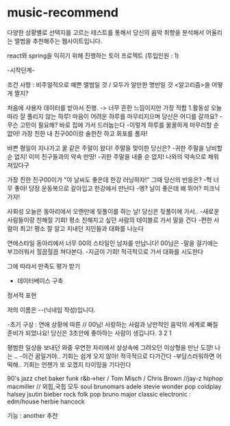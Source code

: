# music-recommend
다양한 상황별로 선택지를 고르는 테스트를 통해서 당신의 음악 취향을 분석해서 어울리는 앨범을 추천해주는 웹사이트입니다.

react와 spring을 익히기 위해 진행하는 토이 프로젝트 (투입인원 : 1)

-시작단계-

조건 사항 : 비주얼적으로 예쁜 앨범일 것 / 모두가 알만한 명반일 것
<알고리즘>을 어떻게 짤지?

처음에 사용자 데이터를 받아서 진행. 
-> 너무 흔한 느낌이지만 가장 적합
1.활동성
오늘따라 잘 풀리지 않는 하루! 마음이 어려운 하루를 마무리지으며 당신은 어디를 갈까요?
-무슨 고민이 필요해? 바로 집에 가서 드러눕는다
-이렇게 하루를 꿀꿀하게 마무리할 순 없어! 가장 친한 내 친구00이랑 술한잔 하고 회포를 풀자! 

바쁜 평일이 지나가고 꿀 같은 주말이 왔다! 주말을 맞이한 당신은?
-귀한 주말을 낭비할 순 없지! 이미 친구들과의 약속 만땅!
-귀한 주말을 내줄 순 없지! 나와의 약속으로 채워져있다구

가장 친한 친구00이가 "야 날씨도 좋은데 한강 러닝하자!" 그때 당신의 반응은?
-헉 너무 좋아! 당장 운동복으로 갈아입고 한강에서 만난다
-엥? 날이 좋은데 왜 뛰어? 피크닉 가자!

사회성
오늘은 동아리에서 오랜만에 뒷풀이를 하는 날! 당신은 뒷풀이에 가서.. 
-새로운 사람들이랑 친해질 기회! 평소 친해지고 싶던 사람의 테이블로 가서 말을 건다
-편한 사람이 최고! 평소 잘 알고 지내던 지인들과 대화를 나눈다

연애스타일
동아리에서 너무 00의 스타일인 남자를 만납니다! 00님은
-말을 걸기에는 부끄러워서 힐끔힐끔 쳐다본다.
-지금이 기회! 적극적으로 가서 대화를 시도한다





그에 따라서 만족도 평가 받기
- 데이터베이스 구축


정서적 표현

저의 이름은 --(닉네임 작성)입니다.


-초기 구상 : 연애 상황에 따른
// 00님! 사랑하는 사람과 낭만적인 음악의 세계로 빠질 준비가 되었나요!
당신은 3초안에 좋아하는 사람이 생깁니다. 
3 2 1

평범한 일상을 보내던 와중 우연한 자리에서 상상속에 그려오던 이상형을 만난 도깡! 나는 ..
-이건 꿈일거야.. 기회는 쉽게 오지 않아! 적극적으로 다가간다
-부담스러워하면 어떡해.. 기회는 언젠가 또 오겠지 타이밍을 기다린다














90's
jazz chet baker
funk
r&b->her / Tom Misch / Chris Brown 
//jay-z
hiphop macmiller // 외힙,국힙 모두
soul brunomars adele stevie wonder
pop coldplay halsey jsutin bieber
rock
folk pop bruno major
classic
electronic : edm/house
herbie hancock


기능 : another 추천 
